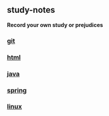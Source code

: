 ## study-notes

**Record your own study or prejudices**


### [git](https://github.com/JuvenileCode/study-notes/tree/master/git)


### [html](https://github.com/JuvenileCode/study-notes/tree/master/html)


### [java](https://github.com/JuvenileCode/study-notes/tree/master/java)


### [spring](https://github.com/JuvenileCode/study-notes/tree/master/spring)


### [linux](https://github.com/JuvenileCode/study-notes/tree/master/linux)

